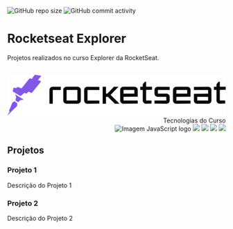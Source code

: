 ![GitHub repo size](https://img.shields.io/github/repo-size/douglaSantoSilva/Rocketseat-Explorer-Projects?style=flat-square)
![GitHub commit activity](https://img.shields.io/github/commit-activity/m/douglaSantoSilva/Rocketseat-Explorer-Projects?style=flat-square)
# Rocketseat Explorer
Projetos realizados no curso Explorer da RocketSeat.
</br>
</br>
<div align="center">
  <img src="https://raw.githubusercontent.com/Rocketseat/awesome/master/assets/logo_rocketseat.png" alt="Imagem de um Astronauta">
</div>

<div align="right">
  Tecnologias do Curso
<div>
   <img widht="30px" height="30px" src="https://cdn.jsdelivr.net/gh/devicons/devicon/icons/javascript/javascript-original.svg" alt="Imagem JavaScript logo" />
   <img widht="30px" height="30px" src="https://cdn.jsdelivr.net/gh/devicons/devicon/icons/html5/html5-original.svg" />
   <img widht="30px" height="30px" src="https://cdn.jsdelivr.net/gh/devicons/devicon/icons/css3/css3-original.svg" />
   <img widht="30px" height="30px" src="https://cdn.jsdelivr.net/gh/devicons/devicon/icons/nodejs/nodejs-original.svg" />
   <img widht="30px" height="30px" src="https://cdn.jsdelivr.net/gh/devicons/devicon/icons/react/react-original.svg" />
</div>
</div>


## Projetos

### Projeto 1
Descrição do Projeto 1

### Projeto 2
Descrição do Projeto 2

